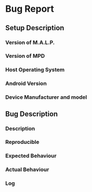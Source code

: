 # Bug Report

## Setup Description

### Version of M.A.L.P.

### Version of MPD

### Host Operating System

### Android Version

### Device Manufacturer and model

## Bug Description

### Description
<!-- Describe the bug as accurate as possible. -->

### Reproducible

### Expected Behaviour

### Actual Behaviour

### Log
<!-- Add logcat ouput here if available or applicable. -->